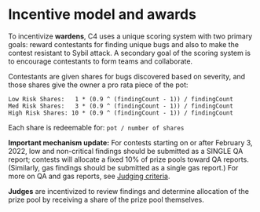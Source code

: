 # Incentive model and awards

To incentivize **wardens**, C4 uses a unique scoring system with two primary goals: reward contestants for finding unique bugs and also to make the contest resistant to Sybil attack. A secondary goal of the scoring system is to encourage contestants to form teams and collaborate.

Contestants are given shares for bugs discovered based on severity, and those shares give the owner a pro rata piece of the pot:

`Low Risk Shares:   1 * (0.9 ^ (findingCount - 1)) / findingCount`\
`Med Risk Shares:   3 * (0.9 ^ (findingCount - 1)) / findingCount`\
`High Risk Shares: 10 * (0.9 ^ (findingCount - 1)) / findingCount`

Each share is redeemable for: `pot / number of shares`

**Important mechanism update:** For contests starting on or after February 3, 2022, low and non-critical findings should be submitted as a SINGLE QA report; contests will allocate a fixed 10% of prize pools toward QA reports. (Similarly, gas findings should be submitted as a single gas report.) For more on QA and gas reports, see [Judging criteria](https://docs.code4rena.com/roles/wardens/judging-criteria).

**Judges** are incentivized to review findings and determine allocation of the prize pool by receiving a share of the prize pool themselves.
